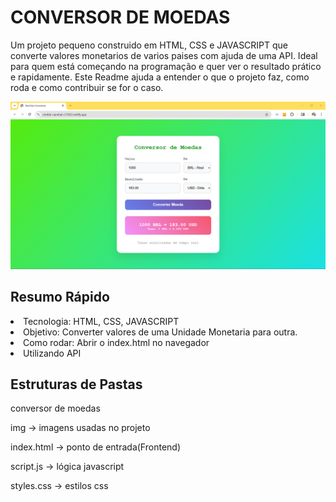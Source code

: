 <h1>CONVERSOR DE MOEDAS</h1>
<p>Um projeto pequeno construido em HTML, CSS e JAVASCRIPT que converte valores monetarios de varios paises com ajuda de uma API. Ideal para quem está começando na programação e quer ver o resultado prático e rapidamente. Este Readme ajuda a entender o que o projeto faz, como roda e como contribuir se for o caso.</p>
<img src="./img/logo-conversor.png">
<h2>Resumo Rápido</h2>
<p>
  <li>Tecnologia: HTML, CSS, JAVASCRIPT</li>
  <li>Objetivo: Converter valores de uma Unidade Monetaria para outra.</li>
  <li>Como rodar: Abrir o index.html no navegador </li>
  <li>Utilizando API </li>
</p>
<h2>Estruturas de Pastas</h2>
<p>conversor de moedas</p>
<p>img -> imagens usadas no projeto</p>
<p>index.html -> ponto de entrada(Frontend)</p>
<p>script.js -> lógica javascript</p>
<p>styles.css -> estilos css</p>




